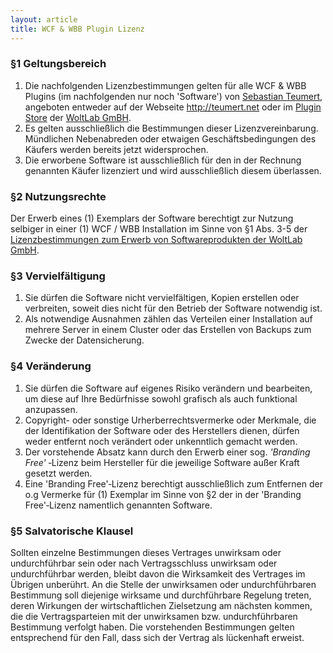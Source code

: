 ```yaml
---
layout: article
title: WCF & WBB Plugin Lizenz
---
```

<!--
_[Zur Zusammenfassung der Lizenzbestimmungen↗](http://teumert.net/wcf-plugin-license-deed-en.html)_
&nbsp;&ndash;&nbsp;
_[To **English** license summary↗](http://teumert.net/wcf-plugin-license-deed-en.html)_
-->
### §1	Geltungsbereich
1.	Die nachfolgenden Lizenzbestimmungen gelten für alle WCF & WBB Plugins
	(im nachfolgenden nur noch 'Software') von 
	[Sebastian Teumert](impressum.html), 
	angeboten entweder auf der Webseite <http://teumert.net> oder im 
	[Plugin Store](http://www.woltlab.com/pluginstore/) der 
	[WoltLab GmBH](http://www.woltlab.com/de/contact/legal-notice.html).
2.	Es gelten ausschließlich die Bestimmungen dieser Lizenzvereinbarung. 
	Mündlichen Nebenabreden oder etwaigen Geschäftsbedingungen des Käufers 
	werden bereits jetzt widersprochen.
3.	Die erworbene Software ist ausschließlich für den in der Rechnung 
	genannten Käufer lizenziert und wird ausschließlich diesem überlassen.

### §2	Nutzungsrechte
Der Erwerb eines (1) Exemplars der Software berechtigt zur Nutzung 
selbiger in einer (1) WCF / WBB Installation im Sinne von §1 Abs. 3-5 der 
[Lizenzbestimmungen zum Erwerb von Softwareprodukten der WoltLab GmbH](http://www.woltlab.com/de/wbb/license-agreement.html).

### §3 	Vervielfältigung
1.	Sie dürfen die Software nicht vervielfältigen, Kopien erstellen oder 
	verbreiten, soweit dies nicht für den Betrieb der Software notwendig ist.
2.	Als notwendige Ausnahmen zählen das Verteilen einer Installation auf 
	mehrere	Server in einem Cluster oder das Erstellen von Backups zum Zwecke
	der Datensicherung.

### §4	Veränderung
1.	Sie dürfen die Software auf eigenes Risiko verändern und bearbeiten, 
	um diese auf Ihre Bedürfnisse sowohl grafisch als auch funktional 
	anzupassen.
2.	Copyright- oder sonstige Urherberrechtsvermerke oder Merkmale, die der
	Identifikation der Software oder des Herstellers dienen, dürfen weder
	entfernt noch verändert oder unkenntlich gemacht werden.
3.	Der vorstehende Absatz kann durch den Erwerb einer sog. _'Branding Free'_
	&#x2010;Lizenz beim Hersteller für die jeweilige Software außer Kraft gesetzt
	werden.
4.	Eine 'Branding Free'&#x2010;Lizenz berechtigt ausschließlich zum 
	Entfernen der o.g Vermerke für (1) Exemplar im Sinne von §2 der in der 
	'Branding Free'&#x2010;Lizenz namentlich genannten Software.

### §5 Salvatorische Klausel
Sollten einzelne Bestimmungen dieses Vertrages unwirksam oder undurchführbar
sein oder nach Vertragsschluss unwirksam oder undurchführbar werden, bleibt 
davon die Wirksamkeit des Vertrages im Übrigen unberührt. An die Stelle der 
unwirksamen oder undurchführbaren Bestimmung soll diejenige wirksame und 
durchführbare Regelung treten, deren Wirkungen der wirtschaftlichen 
Zielsetzung am nächsten kommen, die die Vertragsparteien mit der unwirksamen 
bzw. undurchführbaren Bestimmung verfolgt haben. Die vorstehenden 
Bestimmungen gelten entsprechend für den Fall, dass sich der Vertrag als 
lückenhaft erweist.
